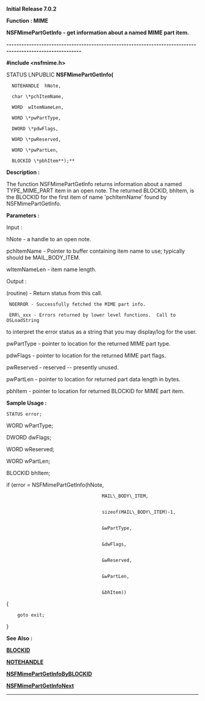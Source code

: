 




<!--
 /\* Font Definitions \*/
 @font-face
 {font-family:Courier;
 panose-1:2 7 4 9 2 2 5 2 4 4;}
@font-face
 {font-family:Helv;
 panose-1:2 11 6 4 2 2 2 3 2 4;}
@font-face
 {font-family:"Cambria Math";
 panose-1:2 4 5 3 5 4 6 3 2 4;}
 /\* Style Definitions \*/
 p.MsoNormal, li.MsoNormal, div.MsoNormal
 {margin-top:0cm;
 margin-right:0cm;
 margin-bottom:8.0pt;
 margin-left:0cm;
 line-height:107%;
 font-size:11.0pt;
 font-family:"Calibri",sans-serif;}
.MsoChpDefault
 {font-size:11.0pt;}
.MsoPapDefault
 {margin-bottom:8.0pt;
 line-height:107%;}
 /\* Page Definitions \*/
 @page WordSection1
 {size:612.0pt 792.0pt;
 margin:72.0pt 72.0pt 72.0pt 72.0pt;}
div.WordSection1
 {page:WordSection1;}
-->




**Initial Release 7.0.2**



**Function : MIME**



**NSFMimePartGetInfo** **- get
information about a named MIME part item.**


**----------------------------------------------------------------------------------------------------------**



**#include <nsfmime.h>**



STATUS
LNPUBLIC **NSFMimePartGetInfo(**  

      NOTEHANDLE  hNote,  

      char \*pchItemName,  

      WORD  wItemNameLen,  

      WORD \*pwPartType,  

      DWORD \*pdwFlags,  

      WORD \*pwReserved,  

      WORD \*pwPartLen,  

      BLOCKID \*pbhItem**);**



**Description :**



The function
NSFMimePartGetInfo returns information about a named TYPE\_MIME\_PART item in an
open note.  The returned BLOCKID, bhItem, is the BLOCKID for the first item of
name 'pchItemName' found by NSFMimePartGetInfo.


 


**Parameters :**



Input :  

hNote  -  a handle to an open note.  

  

pchItemName  -  Pointer to buffer containing item name to use; typically should
be MAIL\_BODY\_ITEM.  

  

wItemNameLen  -   item name length.  

  




Output :  

(routine)  -  Return status from this call.  

     NOERROR - Successfully fetched the MIME part info.  

     ERR\_xxx - Errors returned by lower level functions.  Call to OSLoadString
to interpret the error status as a string that you may display/log for the
user.  

  

  

  

pwPartType  -  pointer to location for the returned MIME part type.  

  

pdwFlags  -  pointer to location for the returned MIME part flags.  

  

pwReserved  -  reserved -- presently unused.  

  

pwPartLen  -  pointer to location for returned part data length in bytes.  

  

pbhItem  -  pointer to location for returned BLOCKID for MIME part item.  

  




 **Sample Usage :**


    STATUS error;


WORD wPartType;


DWORD dwFlags;


WORD wReserved;


WORD wPartLen;


BLOCKID bhItem;


 


if (error =
NSFMimePartGetInfo(hNote,


                                       MAIL\_BODY\_ITEM,


                                       sizeof(MAIL\_BODY\_ITEM)-1,


                                       &wPartType,


                                       &dwFlags,


                                       &wReserved,


                                       &wPartLen,


                                       &bhItem))
{


        goto exit;


}


 


 **See Also :**


**[BLOCKID](BLOCKID.md)**


**[NOTEHANDLE](NOTEHANDLE.md)**


**[NSFMimePartGetInfoByBLOCKID](NSFMimePartGetInfoByBLOCKID.md)**


**[NSFMimePartGetInfoNext](NSFMimePartGetInfoNext.md)**



----------------------------------------------------------------------------------------------------------


 





